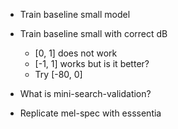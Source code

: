- Train baseline small model
- Train baseline small with correct dB
  - [0, 1] does not work
  - [-1, 1] works but is it better?
  - Try [-80, 0]
- What is mini-search-validation?

- Replicate mel-spec with esssentia